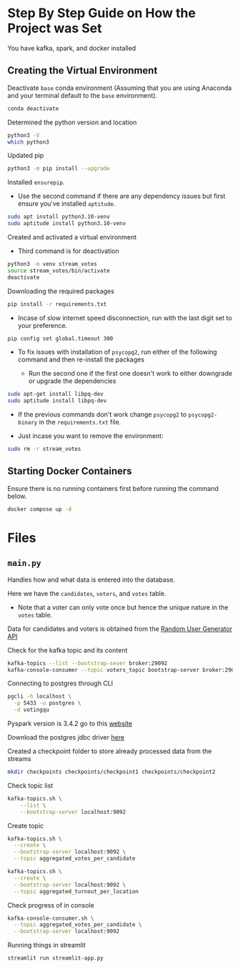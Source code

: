 
# Step By Step Guide on How the Project was Set

You have kafka, spark, and docker installed



## Creating the Virtual Environment

Deactivate `base` conda environment (Assuming that you are using Anaconda and your terminal default to the `base` environment).

```bash
conda deactivate
```

Determined the python version and location

```bash
python3 -V
which python3
```

Updated pip

```bash
python3 -m pip install --upgrade
```

Installed `ensurepip`. 

* Use the second command if there are any dependency issues but first ensure you've installed `aptitude`.

```bash
sudo apt install python3.10-venv
sudo aptitude install python3.10-venv
```

Created and activated a virtual environment

* Third command is for deactivation

```bash
python3 -m venv stream_votes
source stream_votes/bin/activate
deactivate
```

Downloading the required packages

```bash
pip install -r requirements.txt
```

* Incase of slow internet speed disconnection, run with the last digit set to your preference.

```bash
pip config set global.timeout 300
```

* To fix issues with installation of `psycopg2`, run either of the following command and then re-install the packages
  
  * Run the second one if the first one doesn't work to either downgrade or upgrade the dependencies

```bash
sudo apt-get install libpq-dev
sudo aptitude install libpq-dev
```

* If the previous commands don't work change `psycopg2` to `psycopg2-binary` in the `requirements.txt` file.

* Just incase you want to remove the environment:

```bash
sudo rm -r stream_votes
```

## Starting Docker Containers

Ensure there is no running containers first before running the command below.

```bash
docker compose up -d
```


# Files

## `main.py`
 
Handles how and what data is entered into the database.

Here we have the `candidates`, `voters`, and `votes` table. 

* Note that a voter can only vote once but hence the unique nature in the `votes` table.

Data for candidates and voters is obtained from the [Random User Generator API](https://randomuser.me/) 


Check for the kafka topic and its content

```bash
kafka-topics --list --bootstrap-sever broker:29092
kafka-console-consumer --topic voters_topic bootstrap-server broker:29092
```


Connecting to postgres through CLI

```bash
pgcli -h localhost \
  -p 5433 -u postgres \
  -d votingqu
```

Pyspark version is 3.4.2 go to this [website](https://mvnrepository.com/artifact/org.apache.spark/spark-sql-kafka-0-10_2.13)

Download the postgres jdbc driver [here](https://jdbc.postgresql.org/download/)


Created a checkpoint folder to store already processed data from the streams

```bash
mkdir checkpoints checkpoints/checkpoint1 checkpoints/checkpoint2
```

Check topic list

```bash
kafka-topics.sh \
    --list \
    --bootstrap-server localhost:9092
```

Create topic

```bash
kafka-topics.sh \
  --create \
  --bootstrap-server localhost:9092 \
  --topic aggregated_votes_per_candidate
```

```bash
kafka-topics.sh \
  --create \
  --bootstrap-server localhost:9092 \
  --topic aggregated_turnout_per_location
```

Check progress of in console

```bash
kafka-console-consumer.sh \
  --topic aggregated_votes_per_candidate \
  --bootstrap-server localhost:9092
```

Running things in streamlit

```bash
streamlit run streamlit-app.py
```